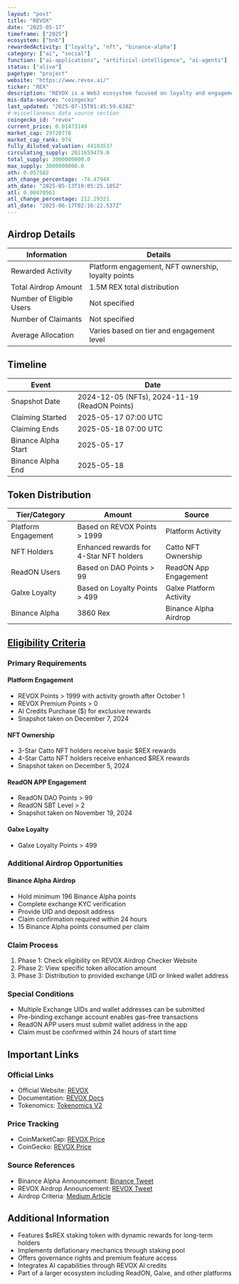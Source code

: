 ```yaml
---
layout: "post"
title: "REVOX"
date: "2025-05-17"
timeframe: ["2025"]
ecosystem: ["bnb"]
rewardedActivity: ["loyalty", "nft", "binance-alpha"]
category: ["ai", "social"]
function: ["ai-applications", "artificial-intelligence", "ai-agents"]
status: ["alive"]
pagetype: "project"
website: "https://www.revox.ai/"
ticker: "REX"
description: "REVOX is a Web3 ecosystem focused on loyalty and engagement rewards, featuring the $REX token for governance, premium features access, and enhanced benefits across all REVOX products and partnerships."
mis-data-source: "coingecko"
last_updated: "2025-07-15T01:45:59.638Z"
# miscellaneous data source section
coingecko_id: "revox"
current_price: 0.01473149
market_cap: 29720778
market_cap_rank: 974
fully_diluted_valuation: 44103537
circulating_supply: 2021659479.0
total_supply: 3000000000.0
max_supply: 3000000000.0
ath: 0.057582
ath_change_percentage: -74.47944
ath_date: "2025-05-13T19:05:25.105Z"
atl: 0.00470561
atl_change_percentage: 212.29321
atl_date: "2025-06-17T02:16:22.537Z"
---
```


## Airdrop Details

| Information              | Details                                            |
| ------------------------ | -------------------------------------------------- |
| Rewarded Activity        | Platform engagement, NFT ownership, loyalty points |
| Total Airdrop Amount     | 1.5M REX total distribution                        |
| Number of Eligible Users | Not specified                                      |
| Number of Claimants      | Not specified                                      |
| Average Allocation       | Varies based on tier and engagement level          |

## Timeline

| Event               | Date                                          |
| ------------------- | --------------------------------------------- |
| Snapshot Date       | 2024-12-05 (NFTs), 2024-11-19 (ReadON Points) |
| Claiming Started    | 2025-05-17 07:00 UTC                          |
| Claiming Ends       | 2025-05-18 07:00 UTC                          |
| Binance Alpha Start | 2025-05-17                                    |
| Binance Alpha End   | 2025-05-18                                    |

## Token Distribution

| Tier/Category       | Amount                                  | Source                  |
| ------------------- | --------------------------------------- | ----------------------- |
| Platform Engagement | Based on REVOX Points > 1999            | Platform Activity       |
| NFT Holders         | Enhanced rewards for 4-Star NFT holders | Catto NFT Ownership     |
| ReadON Users        | Based on DAO Points > 99                | ReadON App Engagement   |
| Galxe Loyalty       | Based on Loyalty Points > 499           | Galxe Platform Activity |
| Binance Alpha       | 3860 Rex                                | Binance Alpha Airdrop   |

## [Eligibility Criteria](https://reward.revox.ai/)

### Primary Requirements

#### Platform Engagement

- REVOX Points > 1999 with activity growth after October 1
- REVOX Premium Points > 0
- AI Credits Purchase ($) for exclusive rewards
- Snapshot taken on December 7, 2024

#### NFT Ownership

- 3-Star Catto NFT holders receive basic $REX rewards
- 4-Star Catto NFT holders receive enhanced $REX rewards
- Snapshot taken on December 5, 2024

#### ReadON APP Engagement

- ReadON DAO Points > 99
- ReadON SBT Level > 2
- Snapshot taken on November 19, 2024

#### Galxe Loyalty

- Galxe Loyalty Points > 499

### Additional Airdrop Opportunities

#### Binance Alpha Airdrop

- Hold minimum 196 Binance Alpha points
- Complete exchange KYC verification
- Provide UID and deposit address
- Claim confirmation required within 24 hours
- 15 Binance Alpha points consumed per claim

### Claim Process

1. Phase 1: Check eligibility on REVOX Airdrop Checker Website
2. Phase 2: View specific token allocation amount
3. Phase 3: Distribution to provided exchange UID or linked wallet address

### Special Conditions

- Multiple Exchange UIDs and wallet addresses can be submitted
- Pre-binding exchange account enables gas-free transactions
- ReadON APP users must submit wallet address in the app
- Claim must be confirmed within 24 hours of start time

## Important Links

### Official Links

- Official Website: [REVOX](https://www.revox.ai/)
- Documentation: [REVOX Docs](https://docs.revox.ai/)
- Tokenomics: [Tokenomics V2](https://docs.revox.ai/tokenomics/tokenomics-v2#token-global-allocation)

### Price Tracking

- CoinMarketCap: [REVOX Price](https://coinmarketcap.com/currencies/revox/)
- CoinGecko: [REVOX Price](https://www.coingecko.com/en/coins/revox)

### Source References

- Binance Alpha Announcement: [Binance Tweet](https://x.com/binance/status/1923634605749596413)
- REVOX Airdrop Announcement: [REVOX Tweet](https://x.com/revoxdotai/status/1924482535754801515)
- Airdrop Criteria: [Medium Article](https://readonofficial.medium.com/revox-airdrop-eligibility-criteria-99e25e4f70b7)

## Additional Information

- Features $sREX staking token with dynamic rewards for long-term holders
- Implements deflationary mechanics through staking pool
- Offers governance rights and premium feature access
- Integrates AI capabilities through REVOX AI credits
- Part of a larger ecosystem including ReadON, Galxe, and other platforms